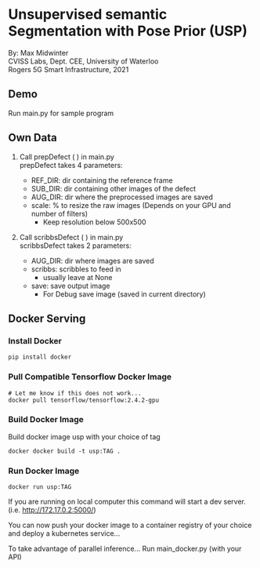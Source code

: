 # Unsupervised semantic Segmentation with Pose Prior (USP)
By: Max Midwinter </br>
CVISS Labs, Dept. CEE, University of Waterloo <br/>
Rogers 5G Smart Infrastructure, 2021

## Demo
Run main.py for sample program

## Own Data

1. Call prepDefect ( ) in main.py <br/>
prepDefect takes 4 parameters:
   * REF_DIR: dir containing the reference frame 
   * SUB_DIR: dir containing other images of the defect
   * AUG_DIR: dir where the preprocessed images are saved
   * scale: % to resize the raw images (Depends on your GPU and number of filters)
     * Keep resolution below 500x500 

2. Call scribbsDefect ( ) in main.py <br/>
scribbsDefect takes 2 parameters:
    * AUG_DIR: dir where images are saved
    * scribbs: scribbles to feed in
      * usually leave at None
    * save: save output image
      * For Debug save image (saved in current directory)

## Docker Serving

### Install Docker
```
pip install docker
```

### Pull Compatible Tensorflow Docker Image
```
# Let me know if this does not work...
docker pull tensorflow/tensorflow:2.4.2-gpu
```

### Build Docker Image
Build docker image usp with your choice of tag
```
docker docker build -t usp:TAG .
```

### Run Docker Image
```angular2html
docker run usp:TAG
```
If you are running on local computer this command will start a dev server.
(i.e. http://172.17.0.2:5000/)

You can now push your docker image to a container registry of your choice and deploy a kubernetes service...

To take advantage of parallel inference... Run main_docker.py (with your API)



